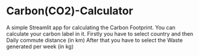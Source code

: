 # Carbon(CO2)-Calculator
A simple Streamlit app for calculating the Carbon Footprint. 
You can calculate your carbon label in it.
Firstly you have to select country and then Daily commute distance (in km)
After that you have to select the Waste generated per week (in kg)
